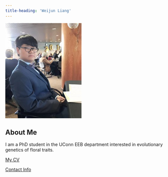 ```yaml
---
title-heading: 'Weijun Liang'
---
```


![Image of REPLACE_WITH_YOUR_NAME](images/headshot.jpg "REPLACE_WITH_SHORT_DESCRIPTION")

## About Me
I am a PhD student in the UConn EEB department interested in evolutionary genetics of floral traits.

[My CV](PDFs/cv.pdf)

[Contact Info](contact-info.html) 
